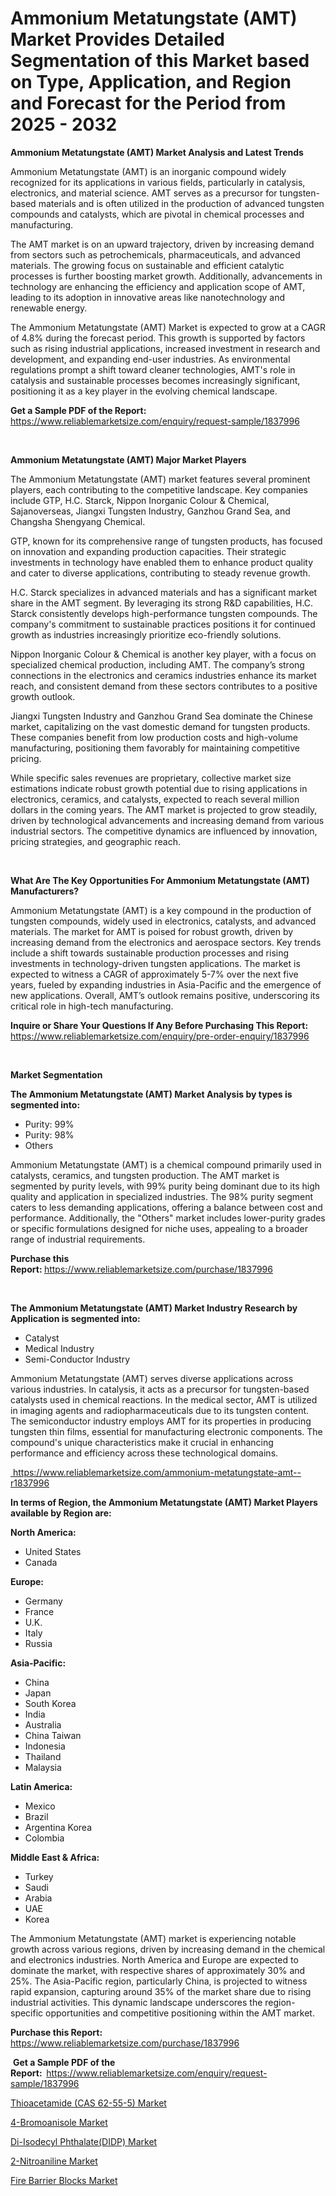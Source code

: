 <p><h1>Ammonium Metatungstate (AMT) Market Provides Detailed Segmentation of this Market based on Type, Application, and Region and Forecast for the Period from 2025 - 2032</h1></p><p><strong>Ammonium Metatungstate (AMT) Market Analysis and Latest Trends</strong></p>
<p><p>Ammonium Metatungstate (AMT) is an inorganic compound widely recognized for its applications in various fields, particularly in catalysis, electronics, and material science. AMT serves as a precursor for tungsten-based materials and is often utilized in the production of advanced tungsten compounds and catalysts, which are pivotal in chemical processes and manufacturing.</p><p>The AMT market is on an upward trajectory, driven by increasing demand from sectors such as petrochemicals, pharmaceuticals, and advanced materials. The growing focus on sustainable and efficient catalytic processes is further boosting market growth. Additionally, advancements in technology are enhancing the efficiency and application scope of AMT, leading to its adoption in innovative areas like nanotechnology and renewable energy. </p><p>The Ammonium Metatungstate (AMT) Market is expected to grow at a CAGR of 4.8% during the forecast period. This growth is supported by factors such as rising industrial applications, increased investment in research and development, and expanding end-user industries. As environmental regulations prompt a shift toward cleaner technologies, AMT's role in catalysis and sustainable processes becomes increasingly significant, positioning it as a key player in the evolving chemical landscape.</p></p>
<p><strong>Get a Sample PDF of the Report:&nbsp;</strong> <a href="https://www.reliablemarketsize.com/enquiry/request-sample/1837996?utm_campaign=1991&utm_medium=2&utm_source=Github&utm_content=ia&utm_term=03022025&utm_id=ammonium-metatungstate-amt">https://www.reliablemarketsize.com/enquiry/request-sample/1837996</a></p>
<p>&nbsp;</p>
<p><strong>Ammonium Metatungstate (AMT) Major Market Players</strong></p>
<p><p>The Ammonium Metatungstate (AMT) market features several prominent players, each contributing to the competitive landscape. Key companies include GTP, H.C. Starck, Nippon Inorganic Colour & Chemical, Sajanoverseas, Jiangxi Tungsten Industry, Ganzhou Grand Sea, and Changsha Shengyang Chemical. </p><p>GTP, known for its comprehensive range of tungsten products, has focused on innovation and expanding production capacities. Their strategic investments in technology have enabled them to enhance product quality and cater to diverse applications, contributing to steady revenue growth. </p><p>H.C. Starck specializes in advanced materials and has a significant market share in the AMT segment. By leveraging its strong R&D capabilities, H.C. Starck consistently develops high-performance tungsten compounds. The company's commitment to sustainable practices positions it for continued growth as industries increasingly prioritize eco-friendly solutions.</p><p>Nippon Inorganic Colour & Chemical is another key player, with a focus on specialized chemical production, including AMT. The company’s strong connections in the electronics and ceramics industries enhance its market reach, and consistent demand from these sectors contributes to a positive growth outlook.</p><p>Jiangxi Tungsten Industry and Ganzhou Grand Sea dominate the Chinese market, capitalizing on the vast domestic demand for tungsten products. These companies benefit from low production costs and high-volume manufacturing, positioning them favorably for maintaining competitive pricing.</p><p>While specific sales revenues are proprietary, collective market size estimations indicate robust growth potential due to rising applications in electronics, ceramics, and catalysts, expected to reach several million dollars in the coming years. The AMT market is projected to grow steadily, driven by technological advancements and increasing demand from various industrial sectors. The competitive dynamics are influenced by innovation, pricing strategies, and geographic reach.</p></p>
<p>&nbsp;</p>
<p><strong>What Are The Key Opportunities For Ammonium Metatungstate (AMT) Manufacturers?</strong></p>
<p><p>Ammonium Metatungstate (AMT) is a key compound in the production of tungsten compounds, widely used in electronics, catalysts, and advanced materials. The market for AMT is poised for robust growth, driven by increasing demand from the electronics and aerospace sectors. Key trends include a shift towards sustainable production processes and rising investments in technology-driven tungsten applications. The market is expected to witness a CAGR of approximately 5-7% over the next five years, fueled by expanding industries in Asia-Pacific and the emergence of new applications. Overall, AMT’s outlook remains positive, underscoring its critical role in high-tech manufacturing.</p></p>
<p><strong>Inquire or Share Your Questions If Any Before Purchasing This Report:</strong> <a href="https://www.reliablemarketsize.com/enquiry/pre-order-enquiry/1837996?utm_campaign=1991&utm_medium=2&utm_source=Github&utm_content=ia&utm_term=03022025&utm_id=ammonium-metatungstate-amt">https://www.reliablemarketsize.com/enquiry/pre-order-enquiry/1837996</a></p>
<p>&nbsp;</p>
<p><strong>Market Segmentation</strong></p>
<p><strong>The Ammonium Metatungstate (AMT) Market Analysis by types is segmented into:</strong></p>
<p><ul><li>Purity: 99%</li><li>Purity: 98%</li><li>Others</li></ul></p>
<p><p>Ammonium Metatungstate (AMT) is a chemical compound primarily used in catalysts, ceramics, and tungsten production. The AMT market is segmented by purity levels, with 99% purity being dominant due to its high quality and application in specialized industries. The 98% purity segment caters to less demanding applications, offering a balance between cost and performance. Additionally, the "Others" market includes lower-purity grades or specific formulations designed for niche uses, appealing to a broader range of industrial requirements.</p></p>
<p><strong>Purchase this Report:&nbsp;</strong><a href="https://www.reliablemarketsize.com/purchase/1837996?utm_campaign=1991&utm_medium=2&utm_source=Github&utm_content=ia&utm_term=03022025&utm_id=ammonium-metatungstate-amt">https://www.reliablemarketsize.com/purchase/1837996</a></p>
<p>&nbsp;</p>
<p><strong>The Ammonium Metatungstate (AMT) Market Industry Research by Application is segmented into:</strong></p>
<p><ul><li>Catalyst</li><li>Medical Industry</li><li>Semi-Conductor Industry</li></ul></p>
<p><p>Ammonium Metatungstate (AMT) serves diverse applications across various industries. In catalysis, it acts as a precursor for tungsten-based catalysts used in chemical reactions. In the medical sector, AMT is utilized in imaging agents and radiopharmaceuticals due to its tungsten content. The semiconductor industry employs AMT for its properties in producing tungsten thin films, essential for manufacturing electronic components. The compound's unique characteristics make it crucial in enhancing performance and efficiency across these technological domains.</p></p>
<p><a href="https://www.reliablemarketsize.com/ammonium-metatungstate-amt--r1837996?utm_campaign=1991&utm_medium=2&utm_source=Github&utm_content=ia&utm_term=03022025&utm_id=ammonium-metatungstate-amt">&nbsp;https://www.reliablemarketsize.com/ammonium-metatungstate-amt--r1837996</a></p>
<p><strong>In terms of Region, the Ammonium Metatungstate (AMT) Market Players available by Region are:</strong></p>
<p>
    <p> <strong> North America: </strong>
        <ul>
            <li>United States</li>
            <li>Canada</li>
        </ul>
        </p> 
    <p> <strong> Europe: </strong>
        <ul>
            <li>Germany</li>
            <li>France</li>
            <li>U.K.</li>
            <li>Italy</li>
            <li>Russia</li>
        </ul>
        </p> 
    <p> <strong> Asia-Pacific: </strong>
        <ul>
            <li>China</li>
            <li>Japan</li>
            <li>South Korea</li>
            <li>India</li>
            <li>Australia</li>
            <li>China Taiwan</li>
            <li>Indonesia</li>
            <li>Thailand</li>
            <li>Malaysia</li>
        </ul>
        </p> 
    <p> <strong> Latin America: </strong>
        <ul>
            <li>Mexico</li>
            <li>Brazil</li>
            <li>Argentina Korea</li>
            <li>Colombia</li>
        </ul>
        </p> 
    <p> <strong> Middle East & Africa: </strong>
        <ul>
            <li>Turkey</li>
            <li>Saudi</li>
            <li>Arabia</li>
            <li>UAE</li>
            <li>Korea</li>
        </ul>
    </p>
    </p>
<p><p>The Ammonium Metatungstate (AMT) market is experiencing notable growth across various regions, driven by increasing demand in the chemical and electronics industries. North America and Europe are expected to dominate the market, with respective shares of approximately 30% and 25%. The Asia-Pacific region, particularly China, is projected to witness rapid expansion, capturing around 35% of the market share due to rising industrial activities. This dynamic landscape underscores the region-specific opportunities and competitive positioning within the AMT market.</p></p>
<p><strong>Purchase this Report: </strong><a href="https://www.reliablemarketsize.com/purchase/1837996?utm_campaign=1991&utm_medium=2&utm_source=Github&utm_content=ia&utm_term=03022025&utm_id=ammonium-metatungstate-amt">https://www.reliablemarketsize.com/purchase/1837996</a></p>
<p>&nbsp;<strong>Get a Sample PDF of the Report:&nbsp;&nbsp;</strong><a href="https://www.reliablemarketsize.com/enquiry/request-sample/1837996?utm_campaign=1991&utm_medium=2&utm_source=Github&utm_content=ia&utm_term=03022025&utm_id=ammonium-metatungstate-amt">https://www.reliablemarketsize.com/enquiry/request-sample/1837996</a></p>
<p><strong></strong></p>
<p><p><a href="https://github.com/hoevealiur4/Market-Research-Report-List-1/blob/main/thioacetamide-cas-62-55-5-market.md?utm_campaign=1991&utm_medium=2&utm_source=Github&utm_content=ia&utm_term=03022025&utm_id=ammonium-metatungstate-amt">Thioacetamide (CAS 62-55-5) Market</a></p><p><a href="https://www.linkedin.com/pulse/4-bromoanisole-market-analysis-2025-2032-competitive-landscape-fipqf?utm_campaign=1991&utm_medium=2&utm_source=Github&utm_content=ia&utm_term=03022025&utm_id=ammonium-metatungstate-amt">4-Bromoanisole Market</a></p><p><a href="https://www.linkedin.com/pulse/di-isodecyl-phthalatedidp-market-research-report-provides-0hizf?utm_campaign=1991&utm_medium=2&utm_source=Github&utm_content=ia&utm_term=03022025&utm_id=ammonium-metatungstate-amt">Di-Isodecyl Phthalate(DIDP) Market</a></p><p><a href="https://www.linkedin.com/pulse/whats-powering-2-nitroaniline-market-key-growth-drivers-6azhc?utm_campaign=1991&utm_medium=2&utm_source=Github&utm_content=ia&utm_term=03022025&utm_id=ammonium-metatungstate-amt">2-Nitroaniline Market</a></p><p><a href="https://github.com/YashRP12/Market-Research-Report-List-7/blob/main/fire-barrier-blocks-market.md?utm_campaign=1991&utm_medium=2&utm_source=Github&utm_content=ia&utm_term=03022025&utm_id=ammonium-metatungstate-amt">Fire Barrier Blocks Market</a></p></p>